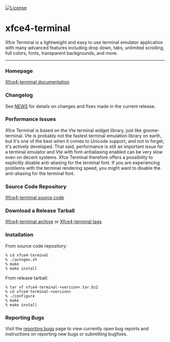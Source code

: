 [![License](https://img.shields.io/badge/License-GPL%20v2-blue.svg)](https://gitlab.xfce.org/apps/xfce4-terminal/-/blob/master/COPYING)

# xfce4-terminal

Xfce Terminal is a lightweight and easy to use terminal emulator application
with many advanced features including drop down, tabs, unlimited scrolling,
full colors, fonts, transparent backgrounds, and more.

----

### Homepage

[Xfce4-terminal documentation](https://docs.xfce.org/apps/xfce4-terminal/start)

### Changelog

See [NEWS](https://gitlab.xfce.org/apps/xfce4-terminal/-/blob/master/NEWS) for details on changes and fixes made in the current release.

### Performance Issues

Xfce Terminal is based on the Vte terminal widget library, just like
gnome-terminal. Vte is probably not the fastest terminal emulation library on
earth, but it's one of the best when it comes to Unicode support, and not to
forget, it's actively developed. That said, performance is still an important
issue for a terminal emulator and Vte with font-antialiasing enabled can be
very slow even on decent systems. Xfce Terminal therefore offers a possibility
to explicitly disable anti-aliasing for the terminal font. If you are
experiencing problems with the terminal rendering speed, you might want to
disable the anti-aliasing for the terminal font.

### Source Code Repository

[Xfce4-terminal source code](https://gitlab.xfce.org/apps/xfce4-terminal)

### Download a Release Tarball

[Xfce4-terminal archive](https://archive.xfce.org/src/apps/xfce4-terminal)
    or
[Xfce4-terminal tags](https://gitlab.xfce.org/apps/xfce4-terminal/-/tags)

### Installation

From source code repository: 

    % cd xfce4-terminal
    % ./autogen.sh
    % make
    % make install

From release tarball:

    % tar xf xfce4-terminal-<version>.tar.bz2
    % cd xfce4-terminal-<version>
    % ./configure
    % make
    % make install

### Reporting Bugs

Visit the [reporting bugs](https://docs.xfce.org/apps/xfce4-terminal/bugs) page to view currently open bug reports and instructions on reporting new bugs or submitting bugfixes.

